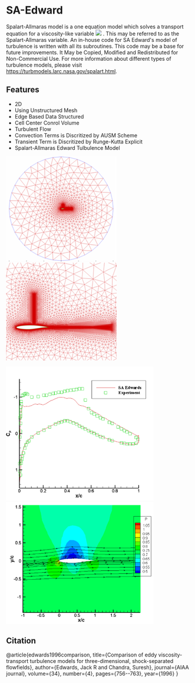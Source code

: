 # SA-Edward
Spalart-Allmaras model is a one equation model which solves a transport equation for a viscosity-like variable <img src="https://render.githubusercontent.com/render/math?math=\tilde{\nu}"> . This may be referred to as the Spalart-Allmaras variable. An in-house code for SA Edward's model of turbulence is written with all its subroutines. This code may be a base for future improvements. It May be Copied, Modified and Redistributed for Non-Commercial Use. For more information about different types of turbulence models, please visit https://turbmodels.larc.nasa.gov/spalart.html.

## Features
-  2D 
- Using Unstructured Mesh
- Edge Based Data Structured
- Cell Center Conrol Volume
- Turbulent Flow
- Convection Terms is Discritized by AUSM Scheme
- Transient Term is Discritized by Runge-Kutta Explicit
- Spalart-Allmaras Edward Tulbulence Model  


 <img src="https://github.com/Vaezi92/SA-Edward/blob/main/Figs/mesh1.png" width="300">   <img src="https://github.com/Vaezi92/SA-Edward/blob/main/Figs/mesh2.png" width="300"> 


<img src="https://github.com/Vaezi92/SA-Edward/blob/main/Figs/CP.png" width="400">   <img src="https://github.com/Vaezi92/SA-Edward/blob/main/Figs/P.png" width="400">

## Citation

@article{edwards1996comparison,
  title={Comparison of eddy viscosity-transport turbulence models for three-dimensional, shock-separated flowfields},
  author={Edwards, Jack R and Chandra, Suresh},
  journal={AIAA journal},
  volume={34},
  number={4},
  pages={756--763},
  year={1996}
}
